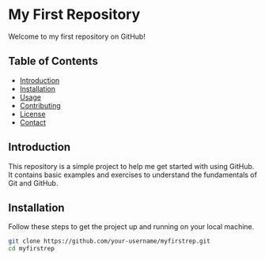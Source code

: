 # My First Repository

Welcome to my first repository on GitHub!

## Table of Contents

- [Introduction](#introduction)
- [Installation](#installation)
- [Usage](#usage)
- [Contributing](#contributing)
- [License](#license)
- [Contact](#contact)

## Introduction

This repository is a simple project to help me get started with using GitHub. It contains basic examples and exercises to understand the fundamentals of Git and GitHub.

## Installation

Follow these steps to get the project up and running on your local machine.

```bash
git clone https://github.com/your-username/myfirstrep.git
cd myfirstrep
